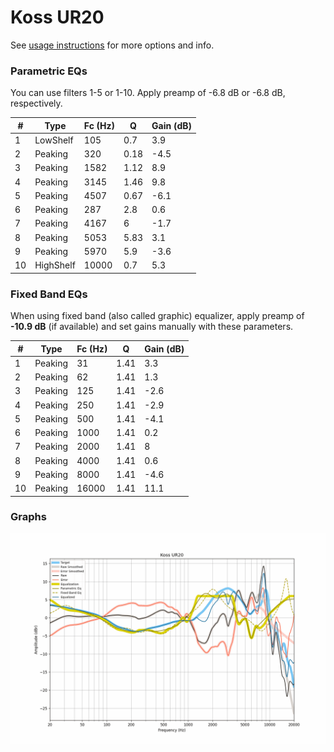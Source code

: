 # Koss UR20
See [usage instructions](https://github.com/jaakkopasanen/AutoEq#usage) for more options and info.

### Parametric EQs
You can use filters 1-5 or 1-10. Apply preamp of -6.8 dB or -6.8 dB, respectively.

|   # | Type      |   Fc (Hz) |    Q |   Gain (dB) |
|-----|-----------|-----------|------|-------------|
|   1 | LowShelf  |       105 | 0.7  |         3.9 |
|   2 | Peaking   |       320 | 0.18 |        -4.5 |
|   3 | Peaking   |      1582 | 1.12 |         8.9 |
|   4 | Peaking   |      3145 | 1.46 |         9.8 |
|   5 | Peaking   |      4507 | 0.67 |        -6.1 |
|   6 | Peaking   |       287 | 2.8  |         0.6 |
|   7 | Peaking   |      4167 | 6    |        -1.7 |
|   8 | Peaking   |      5053 | 5.83 |         3.1 |
|   9 | Peaking   |      5970 | 5.9  |        -3.6 |
|  10 | HighShelf |     10000 | 0.7  |         5.3 |

### Fixed Band EQs
When using fixed band (also called graphic) equalizer, apply preamp of **-10.9 dB** (if available) and set gains manually with these parameters.

|   # | Type    |   Fc (Hz) |    Q |   Gain (dB) |
|-----|---------|-----------|------|-------------|
|   1 | Peaking |        31 | 1.41 |         3.3 |
|   2 | Peaking |        62 | 1.41 |         1.3 |
|   3 | Peaking |       125 | 1.41 |        -2.6 |
|   4 | Peaking |       250 | 1.41 |        -2.9 |
|   5 | Peaking |       500 | 1.41 |        -4.1 |
|   6 | Peaking |      1000 | 1.41 |         0.2 |
|   7 | Peaking |      2000 | 1.41 |         8   |
|   8 | Peaking |      4000 | 1.41 |         0.6 |
|   9 | Peaking |      8000 | 1.41 |        -4.6 |
|  10 | Peaking |     16000 | 1.41 |        11.1 |

### Graphs
![](./Koss%20UR20.png)
